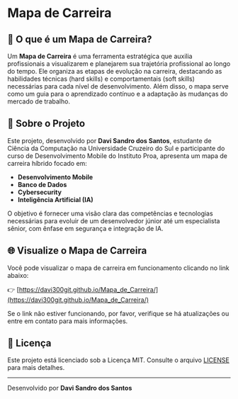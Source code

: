 # Mapa de Carreira

## 📌 O que é um Mapa de Carreira?

Um **Mapa de Carreira** é uma ferramenta estratégica que auxilia profissionais a visualizarem e planejarem sua trajetória profissional ao longo do tempo. Ele organiza as etapas de evolução na carreira, destacando as habilidades técnicas (hard skills) e comportamentais (soft skills) necessárias para cada nível de desenvolvimento. Além disso, o mapa serve como um guia para o aprendizado contínuo e a adaptação às mudanças do mercado de trabalho.

## 🚀 Sobre o Projeto

Este projeto, desenvolvido por **Davi Sandro dos Santos**, estudante de Ciência da Computação na Universidade Cruzeiro do Sul e participante do curso de Desenvolvimento Mobile do Instituto Proa, apresenta um mapa de carreira híbrido focado em:

- **Desenvolvimento Mobile**
- **Banco de Dados**
- **Cybersecurity**
- **Inteligência Artificial (IA)**

O objetivo é fornecer uma visão clara das competências e tecnologias necessárias para evoluir de um desenvolvedor júnior até um especialista sênior, com ênfase em segurança e integração de IA.

## 🌐 Visualize o Mapa de Carreira

Você pode visualizar o mapa de carreira em funcionamento clicando no link abaixo:

👉 [https://davi300git.github.io/Mapa_de_Carreira/](https://davi300git.github.io/Mapa_de_Carreira/)

Se o link não estiver funcionando, por favor, verifique se há atualizações ou entre em contato para mais informações.

## 📄 Licença

Este projeto está licenciado sob a Licença MIT. Consulte o arquivo [LICENSE](LICENSE) para mais detalhes.

---

Desenvolvido por **Davi Sandro dos Santos**
